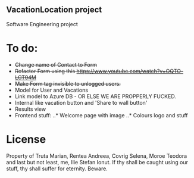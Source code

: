 VacationLocation project
------------------------

Software Engineering project

To do:
=====

* ~~Change name of Contact to Form~~ 
* ~~Refactor Form using this https://www.youtube.com/watch?v=OQTO-LGT04M~~
* ~~Make Form tag invisible to unlogged users.~~
* Model for User and Vacations
* Link model to Azure DB -  OR ELSE WE ARE PROPPERLY FUCKED.
* Internal like vacation button and 'Share to wall button'
* Results view
* Frontend stuff:
..* Welcome page with image
..* Colours logo and stuff

License
=======

Property of Truta Marian, Rentea Andreea, Covrig Selena, Moroe Teodora 
and last but not least, me, Ilie Stefan Ionut.
If thy shall be caught using our stuff, thy shall suffer for eternity.
Beware.


